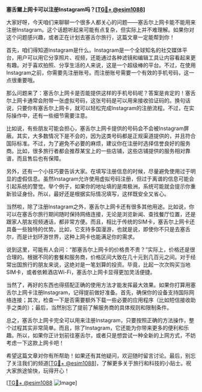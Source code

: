 **塞舌爾上网卡可以注册Instagram吗？[[TG💪+ @esim1088](https://t.me/s/esim1088)]**

大家好呀，今天咱们来聊聊一个很多人都关心的问题——塞舌尔上网卡能不能用来注册Instagram。这个话题听起来可能有点复杂，但实际上并不难理解。如果你对这个问题感兴趣，或者正在计划去塞舌尔旅行，这篇文章一定能帮到你！

首先，咱们得知道Instagram是什么。Instagram是一个全球知名的社交媒体平台，用户可以用它分享照片、视频，还能通过各种滤镜和编辑工具让内容看起来更有趣。对于喜欢拍照、分享生活的人来说，这是一个超级棒的平台。不过，在使用Instagram之前，你需要先注册账号。而注册账号需要一个有效的手机号码，这一点很重要哦。

那么问题来了：塞舌尔上网卡是否能提供这样的手机号码呢？答案是肯定的！塞舌尔上网卡通常会附带一张虚拟号码，这张号码是可以用来接收验证码的。换句话说，只要你有塞舌尔上网卡，就可以轻松完成Instagram的注册流程。不过，在实际操作中，还有一些细节需要注意。

比如说，有些朋友可能会担心，塞舌尔上网卡提供的号码会不会被Instagram屏蔽。其实，大多数情况下是不会的，因为这类号码都是正规渠道提供的，并且符合国际标准。不过，为了避免不必要的麻烦，建议你在注册时选择信誉良好的服务商。比如，很多旅行者都会推荐某宝上的一些店铺，这些店铺提供的服务相对靠谱，而且售后也有保障。

另外，还有一个小技巧要告诉大家。在填写注册信息的时候，尽量避免使用过于明显的虚假信息。虽然Instagram允许使用虚拟号码注册，但过于离谱的信息可能会引起系统的警觉。举个例子，如果你的地址填的是南极洲，系统可能就会提示你重新验证身份。所以，最好还是根据实际情况填写，这样既安全又省心。

当然啦，除了注册Instagram之外，塞舌尔上网卡还有很多其他用途。比如说，你可以在塞舌尔旅行期间随时保持网络连接，无论是浏览新闻、查找餐厅位置，还是跟家人朋友视频通话，都非常方便。而且，相比于传统的SIM卡，塞舌尔上网卡还具备一些独特的优势。比如，它支持多国漫游，也就是说，即使你不只是去塞舌尔，而是计划环游世界，这种上网卡也能满足你的需求。

说到这里，可能有人会问：“那塞舌尔上网卡的价格贵不贵？”实际上，价格还是很合理的。根据不同的套餐和服务商，价格区间大致在几十元到几百元之间。对于经常出国旅行的朋友来说，这绝对是一笔划算的投资。毕竟，比起一次次购买当地SIM卡，或者依赖酒店Wi-Fi，塞舌尔上网卡显得更加灵活便捷。

当然了，再好的东西也得搭配正确的使用方法才能发挥最大效果。如果你打算用塞舌尔上网卡注册Instagram，记得提前做好准备。首先，确保你的设备支持国际网络连接；其次，检查一下是否需要额外下载一些必要的应用程序（比如短信接收助手之类的）；最后，当然别忘了提前了解服务商的具体规则和限制条件。

总之，塞舌尔上网卡完全可以用来注册Instagram，只要按照正确的方法操作，整个过程其实非常简单。而且，除了Instagram，它还能为你带来更多的便利和乐趣。所以，如果你正计划前往塞舌尔，或者只是想尝试一种全新的上网方式，不妨考虑一下这款上网卡吧！

希望这篇文章对你有所帮助！如果还有其他疑问，欢迎随时留言讨论。最后，别忘了关注我们的频道[[TG💪+ @esim1088](https://t.me/s/esim1088)]，了解更多关于旅行和科技的小贴士。祝大家旅途愉快，玩得开心！

[[TG💪+ @esim1088](https://t.me/s/esim1088) ![Image](https://i.postimg.cc/4NQfJmqS/Snipaste-2025-05-13-00-14-12.png)]